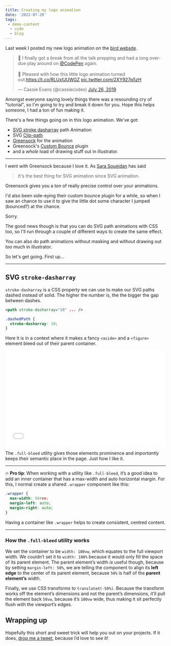 ```yaml
---
title: Creating my logo animation
date: '2022-07-28'
tags:
 - demo-content
  - code
  - blog
---
```


Last week I posted my new logo animation on the [bird website](https://twitter.com).

<blockquote class="twitter-tweet"><p lang="en" dir="ltr">🙌 I finally got a break from all the talk prepping and had a long overdue play around on <a href="https://twitter.com/CodePen?ref_src=twsrc%5Etfw">@CodePen</a> again.<br><br>💜 Pleased with how this little logo animation turned out.<a href="https://t.co/RLUxfJUWGZ">https://t.co/RLUxfJUWGZ</a> <a href="https://t.co/2XY927q5zH">pic.twitter.com/2XY927q5zH</a></p>&mdash; Cassie Evans (@cassiecodes) <a href="https://twitter.com/cassiecodes/status/1154650488681435137?ref_src=twsrc%5Etfw">July 26, 2019</a></blockquote> <script async src="https://platform.twitter.com/widgets.js" charset="utf-8"></script>

Amongst everyone saying lovely things there was a resounding cry of "tutorial", so I'm going to try and break it down for you. Hope this helps someone, I had a ton of fun making it.

There's a few things going on in this logo animation. We've got:

- [SVG stroke dasharray](#heading-svg-stroke-dasharray) path Animation
- SVG [Clip-path](https://developer.mozilla.org/en-US/docs/Web/SVG/Element/clipPath)
- [Greensock](https://greensock.com) for the animation
- Greensock's [Custom Bounce](https://greensock.com/docs/Easing/CustomBounce) plugin
- and a _whole_ load of drawing stuff out in illustrator.

---

I went with Greensock because I love it. As [Sara Soueidan](https://twitter.com/SaraSoueidan) has said

>It's the best thing for SVG animation since SVG animation. 

Greensock gives you a ton of really precise control over your animations.

I'd also been side-eying their custom bounce plugin for a while, so when I saw an chance to use it to give the little dot some character I jumped (bounced?) at the chance.

Sorry.

The good news though is that you can do SVG path animations with CSS too, so I'll run through a couple of different ways to create the same effect.

You can also do path animations without masking and without drawing out _too_ much in illustrator.

So let's get going. First up...

---

## SVG `stroke-dasharray`

`stroke-dasharray` is a CSS property we can use to make our SVG paths dashed instead of solid. The higher the number is, the the bigger the gap between dashes.

```svg
<path stroke-dasharray="10" ... />
```

```css
.dashedPath {
  stroke-dasharray: 10;
}
```

Here it is in a context where it makes a fancy `<aside>` and a `<figure>` element bleed out of their parent container.

<iframe height="300" style="width: 100%;" scrolling="no" title="Piccalilli CSS Utility — Issue  #2 — Full bleed utility" src="//codepen.io/andybelldesign/embed/Nmxrwv/?height=300&theme-id=dark&default-tab=css,result" frameborder="no" allowtransparency="true" allowfullscreen="true">
  See the Pen <a href='https://codepen.io/andybelldesign/pen/Nmxrwv/'>Piccalilli CSS Utility — Issue  #2 — Full bleed utility</a> by Andy Bell
  (<a href='https://codepen.io/andybelldesign'>@andybelldesign</a>) on <a href='https://codepen.io'>CodePen</a>.
</iframe>

The `.full-bleed` utility gives those elements prominence and _importantly_ keeps their semantic place in the page. Just how I like it.

---

🔥 **Pro tip**: When working with a utility like `.full-bleed`, it’s a good idea to add an inner container that has a max-width and auto horizontal margin. For this, I normal create a shared `.wrapper` component like this:

```css
.wrapper {
  max-width: 50rem;
  margin-left: auto;
  margin-right: auto;
}
```

Having a container like `.wrapper` helps to create consistent, centred content.

---

### How the `.full-bleed` utility works

We set the container to be `width: 100vw`, which equates to the full viewport width. We couldn’t set it to `width: 100%` because it would only fill the space of its parent element. The parent element’s width _is_ useful though, because by setting `margin-left: 50%`, we are telling the component to align its **left edge** to the center of its parent element, because `50%` is half of the **parent element’s** width.

Finally, we use CSS transforms to `translateX(-50%)`. Because the transform works off the element’s dimensions and not the parent’s dimensions, it’ll pull the element back `50vw`, because it’s `100vw` wide, thus making it sit perfectly flush with the viewport’s edges.

## Wrapping up

Hopefully this short and sweet trick will help you out on your projects. If it does, [drop me a tweet](https://twitter.com/andybelldesign), because I’d love to see it!
